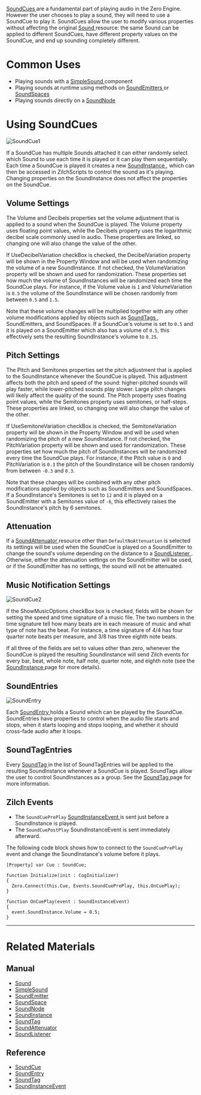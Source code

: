 [ SoundCues ](https://github.com/zeroengineteam/ZeroDocs/blob/master/code_reference/class_reference/soundcue.markdown) are a fundamental part of playing audio in the Zero Engine. However the user chooses to play a sound, they will need to use a SoundCue to play it. SoundCues allow the user to modify various properties without affecting the original [Sound ](https://github.com/zeroengineteam/ZeroDocs/blob/master/zero_editor_documentation/zeromanual/audio/sound.markdown) resource: the same Sound can be applied to different SoundCues, have different property values on the SoundCue, and end up sounding completely different. 

 # Common Uses

- Playing sounds with a [SimpleSound ](https://github.com/zeroengineteam/ZeroDocs/blob/master/zero_editor_documentation/zeromanual/audio/simplesound.markdown) component
- Playing sounds at runtime using methods on [SoundEmitters ](https://github.com/zeroengineteam/ZeroDocs/blob/master/zero_editor_documentation/zeromanual/audio/soundemitter.markdown) or [SoundSpaces ](https://github.com/zeroengineteam/ZeroDocs/blob/master/zero_editor_documentation/zeromanual/audio/soundspace.markdown)
- Playing sounds directly on a [SoundNode ](https://github.com/zeroengineteam/ZeroDocs/blob/master/zero_editor_documentation/zeromanual/audio/soundnode.markdown)

 # Using SoundCues



![SoundCue1](https://media.githubusercontent.com/media/zeroengineteam/ZeroFiles/master/doc_files/47918.png)

If a SoundCue has multiple Sounds attached it can either randomly select which Sound to use each time it is played or it can play them sequentially. Each time a SoundCue is played it creates a new [SoundInstance ](https://github.com/zeroengineteam/ZeroDocs/blob/master/zero_editor_documentation/zeromanual/audio/soundinstance.markdown), which can then be accessed in ZilchScripts to control the sound as it's playing. Changing properties on the SoundInstance does not affect the properties on the SoundCue.

 ## Volume Settings

The Volume  and  Decibels  properties set the volume adjustment that is applied to a sound when the SoundCue is played. The Volume  property uses floating point values, while the Decibels  property uses the logarithmic decibel scale commonly used in audio. These properties are linked, so changing one will also change the value of the other.

If UseDecibelVariation checkBox is checked, the DecibelVariation  property will be shown in the Property Window and will be used when randomizing the volume of a new SoundInstance. If not checked, the VolumeVariation  property will be shown and used for randomization. These properties set how much the volume of SoundInstances will be randomized each time the SoundCue plays. For instance, if the Volume  value is `1` and VolumeVariation  is `0.5` the volume of the SoundInstance will be chosen randomly from between `0.5` and `1.5`. 

Note that these volume changes will be multiplied together with any other volume modifications applied by objects such as [SoundTags ](https://github.com/zeroengineteam/ZeroDocs/blob/master/zero_editor_documentation/zeromanual/audio/soundtag.markdown), SoundEmitters, and SoundSpaces. If a SoundCue's volume is set to `0.5` and it is played on a SoundEmitter which also has a volume of `0.5`, this effectively sets the resulting SoundInstance's volume to `0.25`.

 ## Pitch Settings

The  Pitch  and  Semitones  properties set the pitch adjustment that is applied to the SoundInstance whenever the SoundCue is played. This adjustment affects both the pitch and speed of the sound: higher-pitched sounds will play faster, while lower-pitched sounds play slower. Large pitch changes will likely affect the quality of the sound. The  Pitch  property uses floating point values, while the Semitones  property uses semitones, or half-steps. These properties are linked, so changing one will also change the value of the other.

If UseSemitoneVariation checkBox is checked, the  SemitoneVariation  property will be shown in the Property Window and will be used when randomizing the pitch of a new SoundInstance. If not checked, the  PitchVariation  property will be shown and used for randomization. These properties set how much the pitch of SoundInstances will be randomized every time the SoundCue plays. For instance, if the  Pitch  value is `0` and  PitchVariation  is `0.3` the pitch of the SoundInstance will be chosen randomly from between `-0.3` and `0.3`.

Note that these changes will be combined with any other pitch modifications applied by objects such as SoundEmitters and SoundSpaces. If a SoundInstance's  Semitones  is set to `12` and it is played on a SoundEmitter with a  Semitones  value of `-6`, this effectively raises the SoundInstance's pitch by 6 semitones.

 ## Attenuation

If a [SoundAttenuator ](https://github.com/zeroengineteam/ZeroDocs/blob/master/zero_editor_documentation/zeromanual/audio/soundattenuator.markdown) resource other than `DefaultNoAttenuation` is selected its settings will be used when the SoundCue is played on a SoundEmitter to change the sound's volume depending on the distance to a [SoundListener ](https://github.com/zeroengineteam/ZeroDocs/blob/master/zero_editor_documentation/zeromanual/audio/soundlistener.markdown). Otherwise, either the attenuation settings on the SoundEmitter will be used, or if the SoundEmitter has no settings, the sound will not be attenuated.

 ## Music Notification Settings 



![SoundCue2](https://media.githubusercontent.com/media/zeroengineteam/ZeroFiles/master/doc_files/47920.png) 

If the ShowMusicOptions checkBox box is checked, fields will be shown for setting the speed and time signature of a music file. The two numbers in the time signature tell how many beats are in each measure of music and what type of note has the beat. For instance, a time signature of 4/4 has four quarter note beats per measure, and 3/8 has three eighth note beats. 

If all three of the fields are set to values other than zero, whenever the SoundCue is played the resulting SoundInstance will send Zilch events for every bar, beat, whole note, half note, quarter note, and eighth note (see the [SoundInstance ](https://github.com/zeroengineteam/ZeroDocs/blob/master/zero_editor_documentation/zeromanual/audio/soundinstance.markdown) page for more details). 

 ## SoundEntries 



![SoundEntry](https://media.githubusercontent.com/media/zeroengineteam/ZeroFiles/master/doc_files/47922.png)

Each [ SoundEntry ](https://github.com/zeroengineteam/ZeroDocs/blob/master/code_reference/class_reference/soundentry.markdown) holds a Sound which can be played by the SoundCue. SoundEntries have properties to control when the audio file starts and stops, when it starts looping and stops looping, and whether it should cross-fade audio after it loops.

 ## SoundTagEntries

Every [ SoundTag ](https://github.com/zeroengineteam/ZeroDocs/blob/master/zero_editor_documentation/zeromanual/audio/soundtag.markdown) in the list of SoundTagEntries will be applied to the resulting SoundInstance whenever a SoundCue is played. SoundTags allow the user to control SoundInstances as a group. See the [SoundTag ](https://github.com/zeroengineteam/ZeroDocs/blob/master/zero_editor_documentation/zeromanual/audio/soundtag.markdown) page for more information.

 ##  Zilch Events

- The `SoundCuePrePlay` [ SoundInstanceEvent  ](https://github.com/zeroengineteam/ZeroDocs/blob/master/code_reference/class_reference/soundinstanceevent.markdown) is sent just before a SoundInstance is played. 
- The `SoundCuePostPlay` SoundInstanceEvent is sent immediately afterward. 

The following code block shows how to connect to the `SoundCuePrePlay` event and change the SoundInstance's volume before it plays.

```lang=csharp
[Property] var Cue : SoundCue;

function Initialize(init : CogInitializer)
{
  Zero.Connect(this.Cue, Events.SoundCuePrePlay, this.OnCuePlay);
}

function OnCuePlay(event : SoundInstanceEvent)
{
  event.SoundInstance.Volume = 0.5;
}
```

---
 # Related Materials

 ## Manual

- [Sound ](https://github.com/zeroengineteam/ZeroDocs/blob/master/zero_editor_documentation/zeromanual/audio/sound.markdown)
- [SimpleSound ](https://github.com/zeroengineteam/ZeroDocs/blob/master/zero_editor_documentation/zeromanual/audio/simplesound.markdown)
- [SoundEmitter ](https://github.com/zeroengineteam/ZeroDocs/blob/master/zero_editor_documentation/zeromanual/audio/soundemitter.markdown)
- [SoundSpace ](https://github.com/zeroengineteam/ZeroDocs/blob/master/zero_editor_documentation/zeromanual/audio/soundspace.markdown)
- [SoundNode ](https://github.com/zeroengineteam/ZeroDocs/blob/master/zero_editor_documentation/zeromanual/audio/soundnode.markdown)
- [SoundInstance ](https://github.com/zeroengineteam/ZeroDocs/blob/master/zero_editor_documentation/zeromanual/audio/soundinstance.markdown)
- [SoundTag ](https://github.com/zeroengineteam/ZeroDocs/blob/master/zero_editor_documentation/zeromanual/audio/soundtag.markdown)
- [SoundAttenuator ](https://github.com/zeroengineteam/ZeroDocs/blob/master/zero_editor_documentation/zeromanual/audio/soundattenuator.markdown)
- [SoundListener ](https://github.com/zeroengineteam/ZeroDocs/blob/master/zero_editor_documentation/zeromanual/audio/soundlistener.markdown)

 ## Reference

- [ SoundCue ](https://github.com/zeroengineteam/ZeroDocs/blob/master/code_reference/class_reference/soundcue.markdown)
- [ SoundEntry ](https://github.com/zeroengineteam/ZeroDocs/blob/master/code_reference/class_reference/soundentry.markdown)
- [ SoundTag ](https://github.com/zeroengineteam/ZeroDocs/blob/master/code_reference/class_reference/soundtag.markdown)
- [ SoundInstanceEvent ](https://github.com/zeroengineteam/ZeroDocs/blob/master/code_reference/class_reference/soundinstanceevent.markdown) 

 
